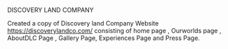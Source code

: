 

DISCOVERY LAND COMPANY 


Created a copy of Discovery land Company Website https://discoverylandco.com/ consisting of home page , Ourworlds page , AboutDLC Page , Gallery Page, Experiences Page and Press Page. 

